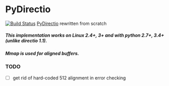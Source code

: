 # PyDirectio
[![Build Status](https://travis-ci.org/ordian/pydirectio.svg?branch=master)](https://travis-ci.org/ordian/pydirectio)
[PyDirectio](https://pypi.python.org/pypi/directio/1.1) rewritten from scratch

##### This implementation works on Linux 2.4+, 3+ and with python 2.7+, 3.4+ (unlike directio 1.1).
##### Mmap is used for aligned buffers.

### TODO
- [ ] get rid of hard-coded 512 alignment in error checking

